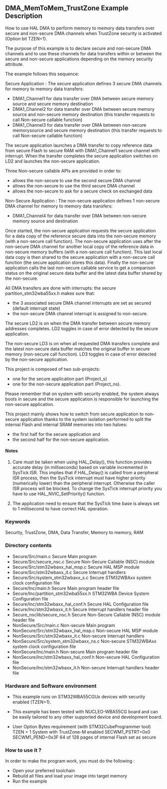 ## <b>DMA_MemToMem_TrustZone Example Description</b>

How to use HAL DMA to perform memory to memory data transfers over secure and non-secure
DMA channels when TrustZone security is activated (Option bit TZEN=1).

The purpose of this example is to declare secure and non-secure DMA channels and
to use these channels for data transfers within or between the secure and non-secure
applications depending on the memory security attribute.

The example follows this sequence:

Secure Application :
The secure application defines 3 secure DMA channels for memory to memory data
transfers:
 - DMA1_Channel1 for data transfer over DMA between secure memory source and secure
   memory destination
 - DMA1_Channel2 for data transfer over DMA between secure memory source and non-secure
   memory destination (this transfer requests to call Non-secure callable function)
 - DMA1_Channel3 for data transfer over DMA between non-secure memorysource and secure
   memory destination (this transfer requests to call Non-secure callable function)

The secure application launches a DMA transfer to copy reference data from secure
Flash to secure RAM with DMA1_Channel1 secure channel with interrupt. When the
transfer completes the secure application switches on LD2 and launches the
non-secure application.

Three Non-secure callable APIs are provided in order to:
 - allows the non-secure to use the second secure DMA channel
 - allows the non-secure to use the third secure DMA channel
 - allows the non-secure to ask for a secure check on exchanged data

Non-Secure Application :
The non-secure application defines 1 non-secure DMA channel for memory to memory
data transfers:
 - DMA1_Channel4 for data transfer over DMA between non-secure memory
   source and destination

Once started, the non-secure application requests the secure application for
a data copy of the reference secure data into the non-secure memory (with
a non-secure call function). The non-secure application uses after the
non-secure DMA channel for another local copy of the reference data in
non-secure memory buffers (with a non-secure call function).
This last local data copy is then shared to the secure application with
a non-secure call function (the secure application stores this data).
Finally the non-secure application calls the last non-secure
callable service to get a comparison status on the original secure data buffer
and the latest data buffer shared by the non-secure.

All DMA transfers are done with interrupts: the secure partition_stm32wba55xx.h
makes sure that:
 - the 3 associated secure DMA channel interrupts are set as secured (default
   interrupt state)
 - the non-secure DMA channel interrupt is assigned to non-secure.


The secure LD2 is on when the DMA transfer between secure memory addresses completes.
LD2 toggles in case of error detected by the secure application.

The non-secure LD3 is on when all requested DMA transfers complete and the latest
non-secure data buffer matches the original buffer in secure memory (non-secure
call function). LD3 toggles in case of error detected by the non-secure application.

This project is composed of two sub-projects:
- one for the secure application part (Project_s)
- one for the non-secure application part (Project_ns).

Please remember that on system with security enabled, the system always boots in secure and
the secure application is responsible for launching the non-secure application.

This project mainly shows how to switch from secure application to non-secure application
thanks to the system isolation performed to split the internal Flash and internal SRAM memories
into two halves:
 - the first half for the secure application and
 - the second half for the non-secure application.

#### <b>Notes</b>

1. Care must be taken when using HAL_Delay(), this function provides accurate delay (in milliseconds)
      based on variable incremented in SysTick ISR. This implies that if HAL_Delay() is called from
      a peripheral ISR process, then the SysTick interrupt must have higher priority (numerically lower)
      than the peripheral interrupt. Otherwise the caller ISR process will be blocked.
      To change the SysTick interrupt priority you have to use HAL_NVIC_SetPriority() function.

2.  The application need to ensure that the SysTick time base is always set to 1 millisecond
      to have correct HAL operation.

### <b>Keywords</b>

Security, TrustZone, DMA, Data Transfer, Memory to memory, RAM

### <b>Directory contents</b>

  - Secure/Src/main.c                     Secure Main program
  - Secure/Src/secure_nsc.c               Secure Non-Secure Callable (NSC) module
  - Secure/Src/stm32wbaxx_hal_msp.c       Secure HAL MSP module
  - Secure/Src/stm32wbaxx_it.c            Secure Interrupt handlers
  - Secure/Src/system_stm32wbaxx_s.c      Secure STM32WBAxx system clock configuration file
  - Secure/Inc/main.h                     Secure Main program header file
  - Secure/Inc/partition_stm32wba55xx.h   STM32WBA Device System Configuration file
  - Secure/Inc/stm32wbaxx_hal_conf.h      Secure HAL Configuration file
  - Secure/Inc/stm32wbaxx_it.h            Secure Interrupt handlers header file
  - Secure_nsclib/secure_nsc.h            Secure Non-Secure Callable (NSC) module header file
  - NonSecure/Src/main.c                  Non-secure Main program
  - NonSecure/Src/stm32wbaxx_hal_msp.c    Non-secure HAL MSP module
  - NonSecure/Src/stm32wbaxx_it.c         Non-secure Interrupt handlers
  - NonSecure/Src/system_stm32wbaxx_ns.c  Non-secure STM32WBAxx system clock configuration file
  - NonSecure/Inc/main.h                  Non-secure Main program header file
  - NonSecure/Inc/stm32wbaxx_hal_conf.h   Non-secure HAL Configuration file
  - NonSecure/Inc/stm32wbaxx_it.h         Non-secure Interrupt handlers header file

### <b>Hardware and Software environment</b>

  - This example runs on STM32WBA55CGUx devices with security enabled (TZEN=1).

  - This example has been tested with NUCLEO-WBA55CG board and can be
    easily tailored to any other supported device and development board.

  - User Option Bytes requirement (with STM32CubeProgrammer tool)
     TZEN = 1                            System with TrustZone-M enabled
     SECWM1_PSTRT=0x0  SECWM1_PEND=0x3F  64 of 128 pages of internal Flash set as secure

### <b>How to use it ?</b>

In order to make the program work, you must do the following :

- Open your preferred toolchain
- Rebuild all files and load your image into target memory
- Run the example

